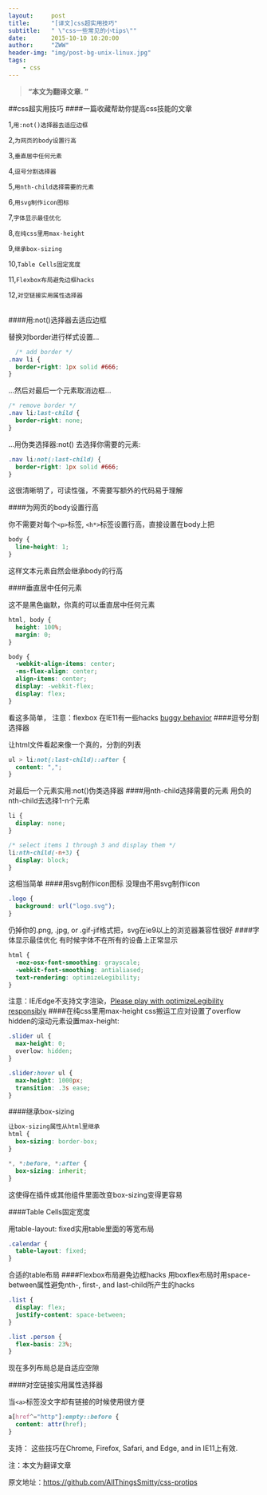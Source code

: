 ```yaml
---
layout:     post
title:      "[译文]css超实用技巧"
subtitle:   " \"css一些常见的小tips\""
date:       2015-10-10 10:20:00
author:     "ZWW"
header-img: "img/post-bg-unix-linux.jpg"
tags:
    - css
---
```


> **“本文为翻译文章. ”**


##css超实用技巧
####一篇收藏帮助你提高css技能的文章

1,`用:not()选择器去适应边框`

2,`为网页的body设置行高`

3,`垂直居中任何元素`

4,`逗号分割选择器`

5,`用nth-child选择需要的元素`

6,`用svg制作icon图标`

7,`字体显示最佳优化`

8,`在纯css里用max-height`

9,`继承box-sizing`

10,`Table Cells固定宽度`

11,`Flexbox布局避免边框hacks`

12,`对空链接实用属性选择器`


<br>
####用:not()选择器去适应边框

替换对border进行样式设置...

```css
  /* add border */
.nav li {
  border-right: 1px solid #666;
}
```
...然后对最后一个元素取消边框...

```css
/* remove border */
.nav li:last-child {
  border-right: none;
}

```
...用伪类选择器:not() 去选择你需要的元素:
```css
.nav li:not(:last-child) {
  border-right: 1px solid #666;
}
```

这很清晰明了，可读性强，不需要写额外的代码易于理解

####为网页的body设置行高

你不需要对每个`<p>`标签, `<h*>`标签设置行高，直接设置在body上把
```css
body {
  line-height: 1;
}
```

这样文本元素自然会继承body的行高

####垂直居中任何元素

这不是黑色幽默，你真的可以垂直居中任何元素
```css
html, body {
  height: 100%;
  margin: 0;
}

body {
  -webkit-align-items: center;  
  -ms-flex-align: center;  
  align-items: center;
  display: -webkit-flex;
  display: flex;
}
```

看这多简单，
注意：flexbox 在IE11有一些hacks [buggy behavior](https://github.com/philipwalton/flexbugs#3-min-height-on-a-flex-container-wont-apply-to-its-flex-items)
####逗号分割选择器

让html文件看起来像一个真的，分割的列表
```css
ul > li:not(:last-child)::after {
  content: ",";
}
```
对最后一个元素实用:not()伪类选择器
####用nth-child选择需要的元素
用负的nth-child去选择1-n个元素
```css
li {
  display: none;
}

/* select items 1 through 3 and display them */
li:nth-child(-n+3) {
  display: block;
}
```

这相当简单
####用svg制作icon图标
没理由不用svg制作icon
```css
.logo {
  background: url("logo.svg");
}
```
仍掉你的.png, .jpg, or .gif-jif格式把，svg在ie9以上的浏览器兼容性很好
####字体显示最佳优化
有时候字体不在所有的设备上正常显示
```css
html {
  -moz-osx-font-smoothing: grayscale;
  -webkit-font-smoothing: antialiased;
  text-rendering: optimizeLegibility;
}
```
注意：IE/Edge不支持文字渲染，[Please play with optimizeLegibility responsibly](https://bocoup.com/weblog/text-rendering/)
####在纯css里用max-height
css搬运工应对设置了overflow hidden的滚动元素设置max-height:
```css
.slider ul {
  max-height: 0;
  overlow: hidden;
}

.slider:hover ul {
  max-height: 1000px;
  transition: .3s ease;
}
```
####继承box-sizing
```css
让box-sizing属性从html里继承
html {
  box-sizing: border-box;
}

*, *:before, *:after {
  box-sizing: inherit;
}
```
这使得在插件或其他组件里面改变box-sizing变得更容易


####Table Cells固定宽度

用table-layout: fixed实用table里面的等宽布局
```css
.calendar {
  table-layout: fixed;
}
```

合适的table布局
####Flexbox布局避免边框hacks
用boxflex布局时用space-between属性避免nth-, first-, and last-child所产生的hacks
```css
.list {
  display: flex;
  justify-content: space-between;
}

.list .person {
  flex-basis: 23%;
}
```
现在多列布局总是自适应空隙

####对空链接实用属性选择器

当`<a>`标签没文字却有链接的时候使用很方便
```css
a[href^="http"]:empty::before {
  content: attr(href);
}
```
支持：
这些技巧在Chrome, Firefox, Safari, and Edge, and in IE11上有效.

注：本文为翻译文章


原文地址：https://github.com/AllThingsSmitty/css-protips







 


